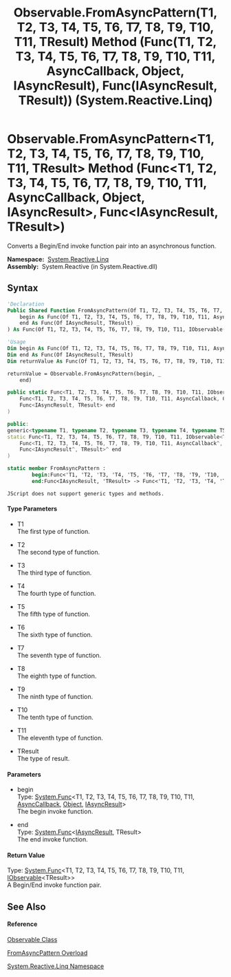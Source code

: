 ﻿---
title: Observable.FromAsyncPattern(T1, T2, T3, T4, T5, T6, T7, T8, T9, T10, T11, TResult) Method (Func(T1, T2, T3, T4, T5, T6, T7, T8, T9, T10, T11, AsyncCallback, Object, IAsyncResult), Func(IAsyncResult, TResult)) (System.Reactive.Linq)
TOCTitle: FromAsyncPattern(T1, T2, T3, T4, T5, T6, T7, T8, T9, T10, T11, TResult) Method (Func(T1, T2, T3, T4, T5, T6, T7, T8, T9, T10, T11, AsyncCallback, Object, IAsyncResult), Func(IAsyncResult, TResult))
ms:assetid: M:System.Reactive.Linq.Observable.FromAsyncPattern``12(System.Func{``0,``1,``2,``3,``4,``5,``6,``7,``8,``9,``10,System.AsyncCallback,System.Object,System.IAsyncResult},System.Func{System.IAsyncResult,``11})
ms:mtpsurl: https://msdn.microsoft.com/en-us/library/Hh244234(v=VS.103)
ms:contentKeyID: 36069868
ms.date: 06/28/2011
mtps_version: v=VS.103
dev_langs:
- vb
- csharp
- c++
- fsharp
- jscript
---

# Observable.FromAsyncPattern\<T1, T2, T3, T4, T5, T6, T7, T8, T9, T10, T11, TResult\> Method (Func\<T1, T2, T3, T4, T5, T6, T7, T8, T9, T10, T11, AsyncCallback, Object, IAsyncResult\>, Func\<IAsyncResult, TResult\>)

Converts a Begin/End invoke function pair into an asynchronous function.

**Namespace:**  [System.Reactive.Linq](hh211929\(v=vs.103\).md)  
**Assembly:**  System.Reactive (in System.Reactive.dll)

## Syntax

``` vb
'Declaration
Public Shared Function FromAsyncPattern(Of T1, T2, T3, T4, T5, T6, T7, T8, T9, T10, T11, TResult) ( _
    begin As Func(Of T1, T2, T3, T4, T5, T6, T7, T8, T9, T10, T11, AsyncCallback, Object, IAsyncResult), _
    end As Func(Of IAsyncResult, TResult) _
) As Func(Of T1, T2, T3, T4, T5, T6, T7, T8, T9, T10, T11, IObservable(Of TResult))
```

``` vb
'Usage
Dim begin As Func(Of T1, T2, T3, T4, T5, T6, T7, T8, T9, T10, T11, AsyncCallback, Object, IAsyncResult)
Dim end As Func(Of IAsyncResult, TResult)
Dim returnValue As Func(Of T1, T2, T3, T4, T5, T6, T7, T8, T9, T10, T11, IObservable(Of TResult))

returnValue = Observable.FromAsyncPattern(begin, _
    end)
```

``` csharp
public static Func<T1, T2, T3, T4, T5, T6, T7, T8, T9, T10, T11, IObservable<TResult>> FromAsyncPattern<T1, T2, T3, T4, T5, T6, T7, T8, T9, T10, T11, TResult>(
    Func<T1, T2, T3, T4, T5, T6, T7, T8, T9, T10, T11, AsyncCallback, Object, IAsyncResult> begin,
    Func<IAsyncResult, TResult> end
)
```

``` c++
public:
generic<typename T1, typename T2, typename T3, typename T4, typename T5, typename T6, typename T7, typename T8, typename T9, typename T10, typename T11, typename TResult>
static Func<T1, T2, T3, T4, T5, T6, T7, T8, T9, T10, T11, IObservable<TResult>^>^ FromAsyncPattern(
    Func<T1, T2, T3, T4, T5, T6, T7, T8, T9, T10, T11, AsyncCallback^, Object^, IAsyncResult^>^ begin, 
    Func<IAsyncResult^, TResult>^ end
)
```

``` fsharp
static member FromAsyncPattern : 
        begin:Func<'T1, 'T2, 'T3, 'T4, 'T5, 'T6, 'T7, 'T8, 'T9, 'T10, 'T11, AsyncCallback, Object, IAsyncResult> * 
        end:Func<IAsyncResult, 'TResult> -> Func<'T1, 'T2, 'T3, 'T4, 'T5, 'T6, 'T7, 'T8, 'T9, 'T10, 'T11, IObservable<'TResult>> 
```

``` jscript
JScript does not support generic types and methods.
```

#### Type Parameters

  - T1  
    The first type of function.

<!-- end list -->

  - T2  
    The second type of function.

<!-- end list -->

  - T3  
    The third type of function.

<!-- end list -->

  - T4  
    The fourth type of function.

<!-- end list -->

  - T5  
    The fifth type of function.

<!-- end list -->

  - T6  
    The sixth type of function.

<!-- end list -->

  - T7  
    The seventh type of function.

<!-- end list -->

  - T8  
    The eighth type of function.

<!-- end list -->

  - T9  
    The ninth type of function.

<!-- end list -->

  - T10  
    The tenth type of function.

<!-- end list -->

  - T11  
    The eleventh type of function.

<!-- end list -->

  - TResult  
    The type of result.

#### Parameters

  - begin  
    Type: [System.Func](https://msdn.microsoft.com/en-us/library/Dd402867)\<T1, T2, T3, T4, T5, T6, T7, T8, T9, T10, T11, [AsyncCallback](https://msdn.microsoft.com/en-us/library/ckbe7yh5), [Object](https://msdn.microsoft.com/en-us/library/e5kfa45b), [IAsyncResult](https://msdn.microsoft.com/en-us/library/ft8a6455)\>  
    The begin invoke function.  

<!-- end list -->

  - end  
    Type: [System.Func](https://msdn.microsoft.com/en-us/library/Bb549151)\<[IAsyncResult](https://msdn.microsoft.com/en-us/library/ft8a6455), TResult\>  
    The end invoke function.  

#### Return Value

Type: [System.Func](https://msdn.microsoft.com/en-us/library/Dd402864)\<T1, T2, T3, T4, T5, T6, T7, T8, T9, T10, T11, [IObservable](https://msdn.microsoft.com/en-us/library/Dd990377)\<TResult\>\>  
A Begin/End invoke function pair.  

## See Also

#### Reference

[Observable Class](hh244252\(v=vs.103\).md)

[FromAsyncPattern Overload](hh229919\(v=vs.103\).md)

[System.Reactive.Linq Namespace](hh211929\(v=vs.103\).md)

